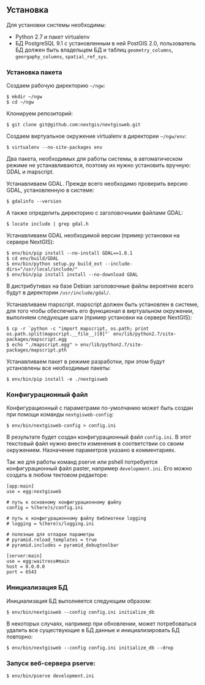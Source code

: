 ## Установка

Для установки системы необходимы:

* Python 2.7 и пакет virtualenv
* БД PostgreSQL 9.1 с установленным в ней PostGIS 2.0, пользователь БД должен быть
  владельцем БД и таблиц `geometry_columns`, `georgaphy_columns`, `spatial_ref_sys`.

### Установка пакета

Создаем рабочую директорию `~/ngw`:
    
    $ mkdir ~/ngw
    $ cd ~/ngw

Клонируем репозиторий:

    $ git clone git@github.com:nextgis/nextgisweb.git

Создаем виртуальное окружение virtualenv в директории `~/ngw/env`:

    $ virtualenv --no-site-packages env

Два пакета, необходимых для работы системы, в автоматическом режиме не
устанавливаются, поэтому их нужно установить вручную: GDAL и mapscript.

Устанавливаем GDAL. Прежде всего необходимо проверить версию GDAL, установленную
в системе:

    $ gdalinfo --version

А также определить директорию с заголовочными файлами GDAL:

    $ locate include | grep gdal.h

Устанавливаем GDAL необходимой версии (пример установки на сервере
NextGIS):

    $ env/bin/pip install --no-install GDAL==1.8.1
    $ cd env/build/GDAL
    $ env/bin/python setup.py build_ext --include-dirs="/usr/local/include/"
    $ env/bin/pip install install --no-download GDAL

В дистрибутивах на базе Debian заголовочные файлы вероятнее всего будут
в директории `/usr/include/gdal/`.

Устанавливаем mapscript. mapscript должен быть установлен в системе, для
того чтобы обеспечить его функционал в виртуальном окружении, выполняем следующие
шаги (пример установки на сервере NextGIS):

    $ cp -r `python -c "import mapscript, os.path; print os.path.split(mapscript.__file__)[0]"` env/lib/python2.7/site-packages/mapscript.egg
    $ echo "./mapscript.egg" > env/lib/python2.7/site-packages/mapscript.pth

Устанавливаем пакет в режиме разработки, при этом будут установлены все необходимые пакеты:

    $ env/bin/pip install -e ./nextgisweb

### Конфигурационный файл

Конфигурационный с параметрами по-умолчанию может быть создан при помощи
команды `nextgisweb-config`:

    $ env/bin/nextgisweb-config > config.ini

В результате будет создан конфигурационный файл `config.ini`. В этот текcтовый
файл нужно внести изменения в соответствии со своим окружением. Назначение
параметров указано в комментариях.

Так же для работы команд pserve или pshell потребуется конфигурационный файл paster, 
например `development.ini`. Его можно создать в любом тектовом редакторе:

    [app:main]
    use = egg:nextgisweb

    # путь к основному конфигурационному файлу
    config = %(here)s/config.ini
    
    # путь к конфигурационному файлу библиотеки logging
    # logging = %(here)s/logging.ini

    # полезные для отладки параметры
    # pyramid.reload_templates = true
    # pyramid.includes = pyramid_debugtoolbar

    [server:main]
    use = egg:waitress#main
    host = 0.0.0.0
    port = 6543


### Инициализация БД

Инициализация БД выполняется следующим образом:

    $ env/bin/nextgisweb --config config.ini initialize_db

В некоторых случаях, например при обновлении, может потребоваться удалить все
существующие в БД данные и инициализировать БД повторно:

    $ env/bin/nextgisweb --config config.ini initialize_db --drop


### Запуск веб-сервера pserve:

    $ env/bin/pserve development.ini
